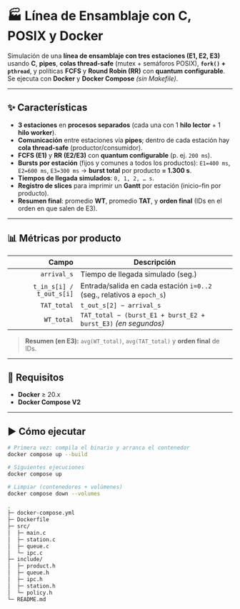 # 🏭 Línea de Ensamblaje con C, POSIX y Docker

Simulación de una **línea de ensamblaje con tres estaciones (E1, E2, E3)** usando **C**, **pipes**, **colas thread-safe** (mutex + semáforos POSIX), **`fork()` + `pthread`**, y políticas **FCFS** y **Round Robin (RR)** con **quantum configurable**. Se ejecuta con **Docker** y **Docker Compose** *(sin Makefile)*.

---

## ✨ Características

- **3 estaciones** en **procesos separados** (cada una con 1 **hilo lector** + 1 **hilo worker**).
- **Comunicación** entre estaciones vía **pipes**; dentro de cada estación hay **cola thread-safe** (productor/consumidor).
- **FCFS (E1)** y **RR (E2/E3)** con **quantum configurable** (p. ej. `200 ms`).
- **Bursts por estación** (fijos y comunes a todos los productos): `E1=400 ms`, `E2=600 ms`, `E3=300 ms` → **burst total** por producto **= 1.300 s**.
- **Tiempos de llegada simulados**: `0, 1, 2, … s`.
- **Registro de slices** para imprimir un **Gantt** por estación (inicio–fin por producto).
- **Resumen final**: promedio **WT**, promedio **TAT**, y **orden final** (IDs en el orden en que salen de E3).

---

## 📊 Métricas por producto

| Campo | Descripción |
|------:|-------------|
| `arrival_s` | Tiempo de llegada simulado (seg.) |
| `t_in_s[i] / t_out_s[i]` | Entrada/salida en cada estación `i=0..2` (seg., relativos a `epoch_s`) |
| `TAT_total` | `t_out_s[2] − arrival_s` |
| `WT_total` | `TAT_total − (burst_E1 + burst_E2 + burst_E3)` *(en segundos)* |

> **Resumen (en E3):** `avg(WT_total)`, `avg(TAT_total)` y **orden final** de IDs.

---

## 🧰 Requisitos

- **Docker** ≥ 20.x  
- **Docker Compose V2**

---

## ▶️ Cómo ejecutar

```bash
# Primera vez: compila el binario y arranca el contenedor
docker compose up --build

# Siguientes ejecuciones
docker compose up

# Limpiar (contenedores + volúmenes)
docker compose down --volumes

.
├─ docker-compose.yml
├─ Dockerfile
├─ src/
│  ├─ main.c
│  ├─ station.c
│  ├─ queue.c
│  └─ ipc.c
├─ include/
│  ├─ product.h
│  ├─ queue.h
│  ├─ ipc.h
│  ├─ station.h
│  └─ policy.h
└─ README.md


